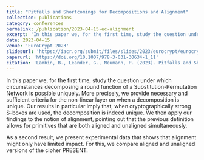 ```yaml
---
title: "Pitfalls and Shortcomings for Decompositions and Alignment"
collection: publications
category: conferences
permalink: /publication/2023-04-15-ec-alignment
excerpt: 'In this paper we, for the first time, study the question under which circumstances decomposing a round function of a Substitution-Permutation Network is possible uniquely. More precisely, we provide necessary and sufficient criteria for the non-linear layer on when a decomposition is unique. Our results in particular imply that, when cryptographically strong S-boxes are used, the decomposition is indeed unique. We then apply our findings to the notion of alignment, pointing out that the previous definition allows for primitives that are both aligned and unaligned simultaneously. As a second result, we present experimental data that shows that alignment might only have limited impact. For this, we compare aligned and unaligned versions of the cipher PRESENT.'
date: 2023-04-15
venue: 'EuroCrypt 2023'
slidesurl: 'https://iacr.org/submit/files/slides/2023/eurocrypt/eurocrypt2023/84/slides.pdf'
paperurl: 'https://doi.org/10.1007/978-3-031-30634-1_11'
citation: 'Lambin, B., Leander, G., Neumann, P. (2023). Pitfalls and Shortcomings for Decompositions and Alignment. In: Hazay, C., Stam, M. (eds) Advances in Cryptology – EUROCRYPT 2023. EUROCRYPT 2023. Lecture Notes in Computer Science, vol 14007. Springer, Cham. https://doi.org/10.1007/978-3-031-30634-1_11'
---
```


In this paper we, for the first time, study the question under which circumstances decomposing a round function of a Substitution-Permutation Network is possible uniquely. More precisely, we provide necessary and sufficient criteria for the non-linear layer on when a decomposition is unique. Our results in particular imply that, when cryptographically strong S-boxes are used, the decomposition is indeed unique. We then apply our findings to the notion of alignment, pointing out that the previous definition allows for primitives that are both aligned and unaligned simultaneously.

As a second result, we present experimental data that shows that alignment might only have limited impact. For this, we compare aligned and unaligned versions of the cipher PRESENT.
